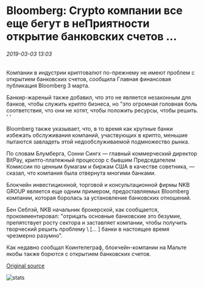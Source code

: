 # Bloomberg: Crypto компании все еще бегут в неПриятности открытие банковских счетов ...

###### 2019-03-03 13:03

Компании в индустрии криптовалют по-прежнему не имеют проблем с открытием банковских счетов, сообщила Главная финансовая публикация Bloomberg 3 марта.

Банкир-жареный также добавил, что это не является незаконным для банков, чтобы служить крипто бизнеса, но "это огромная головная боль соответствия, что они не хотят, чтобы положить ресурсы, чтобы решить. ' '

Bloomberg также указывает, что, в то время как крупные банки избежать обслуживания компаний, участвующих в крипто, меньшие пытаются завладеть этой недообслуживаемой подмножество рынка.

По словам Блумберга, Сонни Сингх — главный коммерческий директор BitPay, крипто-платежный процессор с бывшим Председателем Комиссии по ценным бумагам и биржам США в качестве советника, — сказал, что компания была отвернута многими банками.

Блокчейн инвестиционной, торговой и консультационной фирмы NKB GROUP является еще одним примером, предоставляемых Bloomberg компании, которая боролась за установление банковских отношений.

Бен Себлэй, NKB начальник брокерской, как сообщается, прокомментировал: "отрицать основные банковские это безумие, препятствует росту сектора и заставляет компании, чтобы получить творческий решить проблему \ [... \] банки в настоящее время чрезмерно разумно".

Как недавно сообщал Коинтелеграф, блокчейн-компании на Мальте якобы также борются с открытием банковских счетов.

[Original source](https://cointelegraph.com/news/bloomberg-crypto-companies-still-run-into-trouble-opening-bank-accounts)

![stats](https://c.statcounter.com/11760860/0/a89fa40b/1/ "stats")
